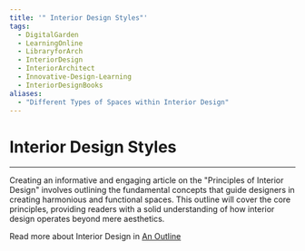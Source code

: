 ```yaml
---
title: '" Interior Design Styles"'
tags:
  - DigitalGarden
  - LearningOnline
  - LibraryforArch
  - InteriorDesign
  - InteriorArchitect
  - Innovative-Design-Learning
  - InteriorDesignBooks
aliases:
  - "Different Types of Spaces within Interior Design"
---
```

# Interior Design Styles
---
Creating an informative and engaging article on the "Principles of Interior Design" involves outlining the fundamental concepts that guide designers in creating harmonious and functional spaces. This outline will cover the core principles, providing readers with a solid understanding of how interior design operates beyond mere aesthetics.

Read more about Interior Design in [An Outline](obsidian://open?vault=MyVault&file=content_en%2FInterior%20Design%2FAn%20Outline)
